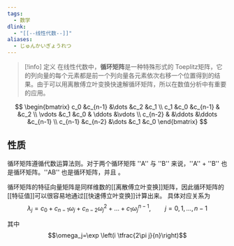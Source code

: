 ```yaml
---
tags:
  - 数学
dlink:
  - "[[--线性代数--]]"
aliases:
  - じゅんかいぎょうれつ
---
```

>[!info] 定义
在线性代数中，**循环矩阵**是一种特殊形式的 Toeplitz矩阵，它的列向量的每个元素都是前一个列向量各元素依次右移一个位置得到的结果。由于可以用离散傅立叶变换快速解循环矩阵，所以在数值分析中有重要的应用。

$$
\begin{bmatrix}
c_0     &c_{n-1} &\dots   &c_2     &c_1     \\
c_1     &c_0     &c_{n-1} &        &c_2     \\
\vdots  &c_1     &c_0     & \ddots &\vdots  \\
c_{n-2} &        &\ddots  &\ddots  &c_{n-1} \\
c_{n-1} &c_{n-2} &\dots   &c_1     &c_0
\end{bmatrix}
$$

## 性质
循环矩阵遵循代数运算法则。对于两个循环矩阵 ''A'' 与 ''B'' 来说，''A'' + ''B'' 也是循环矩阵。''AB'' 也是循环矩阵，并且 <math>AB = BA</math>。

循环矩阵的特征向量矩阵是同样维数的[[离散傅立叶变换]]矩阵，因此循环矩阵的[[特征值]]可以很容易地通过[[快速傅立叶变换]]计算出来。
具体对应关系为
$$\lambda_j = c_0+c_{n-1} \omega_j + c_{n-2} \omega_j^2 + \ldots + c_{1} \omega_j^{n-1}, \qquad j=0,1,\ldots, n-1$$

其中$$\omega_j=\exp \left(i \tfrac{2\pi j}{n}\right)$$